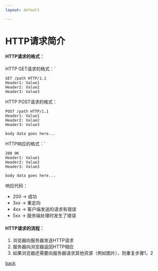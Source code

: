 ```yaml
---
layout: default

---
```


# HTTP请求简介

#### HTTP请求的格式：

HTTP GET请求的格式：`

```
GET /path HTTP/1.1
Header1: Value1
Header2: Value2
Header3: Value3
```

HTTP POST请求的格式：

```
POST /path HTTP/1.1
Header1: Value1
Header2: Value2
Header3: Value3

body data goes here...
```

HTTP响应的格式：`

```
200 OK
Header1: Value1
Header2: Value2
Header3: Value3

body data goes here...
```

响应代码：

- 200 -> 成功
- 3xx -> 重定向
- 4xx -> 客户端发送的请求有错误
- 5xx -> 服务端处理时发生了错误



#### HTTP请求的流程：

1. 浏览器向服务器发送HTTP请求
2. 服务器向浏览器返回HTTP相应
3. 如果浏览器还需要向服务器请求其他资源（例如图片），则重复步骤1，2

[back](./)

